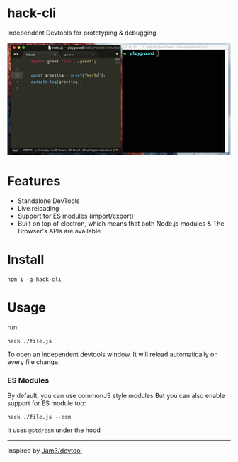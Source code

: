 # hack-cli
Independent Devtools for prototyping & debugging.

<img src="./demo.gif" />

# Features
- Standalone DevTools
- Live reloading
- Support for ES modules (import/export)
- Built on top of electron, which means that both Node.js modules & The Browser's APIs are available

# Install
```
npm i -g hack-cli
```

# Usage

run: 
```
hack ./file.js
```
To open an independent devtools window.
It will reload automatically on every file change.

### ES Modules
By default, you can use commonJS style modules
But you can also enable support for ES module too:

```
hack ./file.js --esm
```

It uses `@std/esm` under the hood

---

Inspired by [Jam3/devtool](https://github.com/Jam3/devtool)
